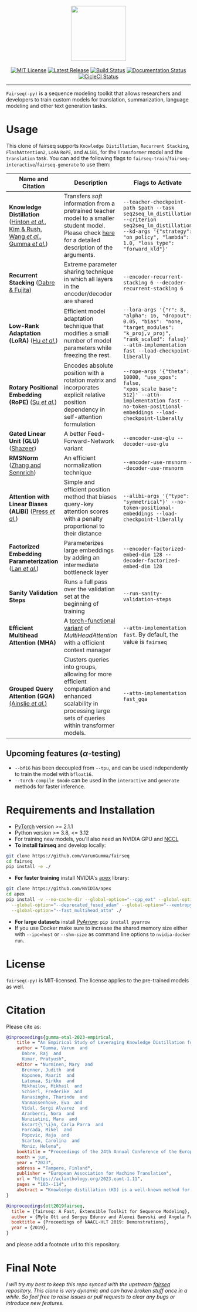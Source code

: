 <p align="center">
  <img src="docs/fairseq_logo.png" width="150">
  <br />
  <br />
  <a href="https://github.com/pytorch/fairseq/blob/main/LICENSE"><img alt="MIT License" src="https://img.shields.io/badge/license-MIT-blue.svg" /></a>
  <a href="https://github.com/pytorch/fairseq/releases"><img alt="Latest Release" src="https://img.shields.io/github/release/pytorch/fairseq.svg" /></a>
  <a href="https://github.com/pytorch/fairseq/actions?query=workflow:build"><img alt="Build Status" src="https://github.com/pytorch/fairseq/workflows/build/badge.svg" /></a>
  <a href="https://fairseq.readthedocs.io/en/latest/?badge=latest"><img alt="Documentation Status" src="https://readthedocs.org/projects/fairseq/badge/?version=latest" /></a>
  <a href="https://app.circleci.com/pipelines/github/facebookresearch/fairseq/"><img alt="CicleCI Status" src="https://circleci.com/gh/facebookresearch/fairseq.svg?style=shield" /></a>
</p>

--------------------------------------------------------------------------------

`Fairseq(-py)` is a sequence modeling toolkit that allows researchers and
developers to train custom models for translation, summarization, language
modeling and other text generation tasks.


# Usage
This clone of fairseq supports `Knowledge Distillation`, `Recurrent Stacking`, `FlashAttention2`, `LoRA` `RoPE`, and `ALiBi`, for the `Transformer` model and the `translation` task. You can add the following flags to `fairseq-train`/`fairseq-interactive`/`fairseq-generate` to use them:

| **Name and Citation** | **Description** | **Flags to Activate** | **Source** |
|-----------------------|-----------------------|-----------------------|------------|
| **Knowledge Distillation** ([Hinton _et al_.](https://arxiv.org/abs/1503.02531), [Kim & Rush](https://aclanthology.org/D16-1139), [Wang _et al_.](https://aclanthology.org/2021.acl-long.504), [Gumma _et al_.](https://aclanthology.org/2023.eamt-1.11/)) | Transfers _soft_ information from a pretrained teacher model to a smaller student model. Please check [here](https://github.com/VarunGumma/fairseq/blob/main/fairseq/criterions/seq2seq_lm_distillation.py) for a detailed description of the arguments. | `--teacher-checkpoint-path $path --task seq2seq_lm_distillation --criterion seq2seq_lm_distillation --kd-args '{"strategy": "on_policy", "lambda": 1.0, "loss_type": "forward_kld"}'` | [Selective Distillation](https://github.com/LeslieOverfitting/selective_distillation) |
| **Recurrent Stacking** ([Dabre & Fujita](https://ojs.aaai.org/index.php/AAAI/article/view/4590)) | Extreme parameter sharing technique in which all layers in the encoder/decoder are shared | `--encoder-recurrent-stacking 6 --decoder-recurrent-stacking 6` | - |
| **Low-Rank Adaptation (LoRA)** ([Hu _et al_.](https://openreview.net/forum?id=nZeVKeeFYf9)) | Efficient model adaptation technique that modifies a small number of model parameters while freezing the rest. | `--lora-args '{"r": 8, "alpha": 16, "dropout": 0.05, "bias": "none, "target_modules": "k_proj,v_proj", "rank_scaled": false}' --attn-implementation fast --load-checkpoint-liberally` | [LoRA Implementation](https://github.com/microsoft/LoRA) |
| **Rotary Positional Embedding (RoPE)** ([Su _et al_.](https://arxiv.org/abs/2104.09864)) | Encodes absolute position with a rotation matrix and incorporates explicit relative position dependency in self-attention formulation | `--rope-args '{"theta": 10000, "use_xpos": false, "xpos_scale_base": 512}' --attn-implementation fast --no-token-positional-embeddings --load-checkpoint-liberally` | [RoPE Implementation](https://github.com/lucidrains/rotary-embedding-torch/blob/main/rotary_embedding_torch/rotary_embedding_torch.py) |
| **Gated Linear Unit (GLU)** ([Shazeer](https://arxiv.org/abs/2002.05202)) | A better Feed-Forward-Network variant | `--encoder-use-glu --decoder-use-glu` | [GLU Implementation](https://github.com/huggingface/transformers/blob/main/src/transformers/models/mistral/modeling_mistral.py#L160) |
| **RMSNorm** ([Zhang and Sennrich](https://papers.nips.cc/paper_files/paper/2019/hash/1e8a19426224ca89e83cef47f1e7f53b-Abstract.html)) | An efficient normalization technique | `--encoder-use-rmsnorm --decoder-use-rmsnorm` | [RMSNorm Implementation](https://github.com/pytorch/torchtune/blob/main/torchtune/modules/rms_norm.py) |
| **Attention with Linear Biases (ALiBi)** ([Press _et al_.](https://openreview.net/forum?id=R8sQPpGCv0)) | Simple and efficient position method that biases query-key attention scores with a penalty proportional to their distance | `--alibi-args '{"type": "symmetrical"}' --no-token-positional-embeddings --load-checkpoint-liberally` | [ALiBi Implementation](https://github.com/EIFY/fairseq) |
| **Factorized Embedding Parameterization** ([Lan _et al_.](https://openreview.net/forum?id=nZeVKeeFYf9)) | Parameterizes large embeddings by adding an intermediate bottleneck layer | `--encoder-factorized-embed-dim 128 --decoder-factorized-embed-dim 128` | - |
| **Sanity Validation Steps** | Runs a full pass over the validation set at the beginning of training | `--run-sanity-validation-steps` | - |
| **Efficient Multihead Attention (MHA)** | A [torch-functional variant](https://pytorch.org/docs/stable/generated/torch.nn.functional.scaled_dot_product_attention.html) of _MultiHeadAttention_ with a efficient context manager | `--attn-implementation fast`. By default, the value is `fairseq` | - |
| **Grouped Query Attention (GQA)** [(Ainslie _et al._)](https://aclanthology.org/2023.emnlp-main.298/) | Clusters queries into groups, allowing for more efficient computation and enhanced scalability in processing large sets of queries within transformer models. | `--attn-implementation fast_gqa` | [GQA Implementation](https://pytorch.org/torchtune/stable/_modules/torchtune/modules/attention.html) |


## Upcoming features ($\alpha$-testing)
* `--bf16` has been decoupled from `--tpu`, and can be used independently to train the model with `bfloat16`.
* `--torch-compile $mode` can be used in the `interactive` and `generate` methods for faster inference. 


# Requirements and Installation

* [PyTorch](http://pytorch.org/) version >= 2.1.1
* Python version >= 3.8, <= 3.12
* For training new models, you'll also need an NVIDIA GPU and [NCCL](https://github.com/NVIDIA/nccl)
* **To install fairseq** and develop locally:

``` bash
git clone https://github.com/VarunGumma/fairseq
cd fairseq
pip install -e ./
```

* **For faster training** install NVIDIA's [apex](https://github.com/NVIDIA/apex) library:

``` bash
git clone https://github.com/NVIDIA/apex
cd apex
pip install -v --no-cache-dir --global-option="--cpp_ext" --global-option="--cuda_ext" \
  --global-option="--deprecated_fused_adam" --global-option="--xentropy" \
  --global-option="--fast_multihead_attn" ./
```

* **For large datasets** install [PyArrow](https://arrow.apache.org/docs/python/install.html#using-pip): `pip install pyarrow`
* If you use Docker make sure to increase the shared memory size either with `--ipc=host` or `--shm-size`
 as command line options to `nvidia-docker run`.

# License

`fairseq(-py)` is MIT-licensed.
The license applies to the pre-trained models as well.

# Citation

Please cite as:
``` bibtex
@inproceedings{gumma-etal-2023-empirical,
    title = "An Empirical Study of Leveraging Knowledge Distillation for Compressing Multilingual Neural Machine Translation Models",
    author = "Gumma, Varun  and
      Dabre, Raj  and
      Kumar, Pratyush",
    editor = "Nurminen, Mary  and
      Brenner, Judith  and
      Koponen, Maarit  and
      Latomaa, Sirkku  and
      Mikhailov, Mikhail  and
      Schierl, Frederike  and
      Ranasinghe, Tharindu  and
      Vanmassenhove, Eva  and
      Vidal, Sergi Alvarez  and
      Aranberri, Nora  and
      Nunziatini, Mara  and
      Escart{\'\i}n, Carla Parra  and
      Forcada, Mikel  and
      Popovic, Maja  and
      Scarton, Carolina  and
      Moniz, Helena",
    booktitle = "Proceedings of the 24th Annual Conference of the European Association for Machine Translation",
    month = jun,
    year = "2023",
    address = "Tampere, Finland",
    publisher = "European Association for Machine Translation",
    url = "https://aclanthology.org/2023.eamt-1.11",
    pages = "103--114",
    abstract = "Knowledge distillation (KD) is a well-known method for compressing neural models. However, works focusing on distilling knowledge from large multilingual neural machine translation (MNMT) models into smaller ones are practically nonexistent, despite the popularity and superiority of MNMT. This paper bridges this gap by presenting an empirical investigation of knowledge distillation for compressing MNMT models. We take Indic to English translation as a case study and demonstrate that commonly used language-agnostic and language-aware KD approaches yield models that are 4-5x smaller but also suffer from performance drops of up to 3.5 BLEU. To mitigate this, we then experiment with design considerations such as shallower versus deeper models, heavy parameter sharing, multistage training, and adapters. We observe that deeper compact models tend to be as good as shallower non-compact ones and that fine-tuning a distilled model on a high-quality subset slightly boosts translation quality. Overall, we conclude that compressing MNMT models via KD is challenging, indicating immense scope for further research.",
}
```
```bibtex
@inproceedings{ott2019fairseq,
  title = {fairseq: A Fast, Extensible Toolkit for Sequence Modeling},
  author = {Myle Ott and Sergey Edunov and Alexei Baevski and Angela Fan and Sam Gross and Nathan Ng and David Grangier and Michael Auli},
  booktitle = {Proceedings of NAACL-HLT 2019: Demonstrations},
  year = {2019},
}
```
and please add a footnote url to this repository.

# Final Note

_I will try my best to keep this repo synced with the upstream [fairseq](https://github.com/facebookresearch/fairseq) repository. This clone is very dynamic and can have broken stuff once in a while. So feel free to raise issues or pull requests to clear any bugs or introduce new features._

